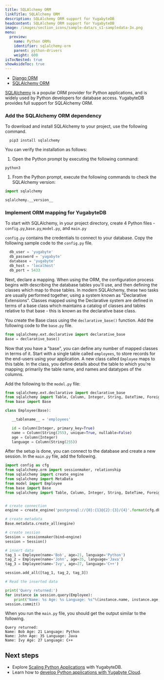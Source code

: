 ```yaml
---
title: SQLAlchemy ORM
linkTitle: SQLAlchemy ORM
description: SQLAlchemy ORM support for YugabyteDB
headcontent: SQLAlchemy ORM support for YugabyteDB
image: /images/section_icons/sample-data/s_s1-sampledata-3x.png
menu:
  preview:
    name: Python ORMs
    identifier: sqlalchemy-orm
    parent: python-drivers
    weight: 600
isTocNested: true
showAsideToc: true
---
```


<ul class="nav nav-tabs-alt nav-tabs-yb">

  <li >
    <a href="/preview/drivers-orms/python/django/" class="nav-link">
      <i class="icon-java-bold" aria-hidden="true"></i>
      Django ORM
    </a>
  </li>

  <li >
    <a href="/preview/drivers-orms/python/sqlalchemy/" class="nav-link active">
      <i class="icon-postgres" aria-hidden="true"></i>
      SQLAlchemy ORM
    </a>
  </li>

</ul>

[SQLAlchemy](https://www.sqlalchemy.org/) is a popular ORM provider for Python applications, and is widely used by Python developers for database access. YugabyteDB provides full support for SQLAlchemy ORM.

### Add the SQLAlchemy ORM dependency

To download and install SQLAlchemy to your project, use the following command.

```shell
  pip3 install sqlalchemy
  ```

You can verify the installation as follows:

1. Open the Python prompt by executing the following command:

  ```shell
  python3
  ```

1. From the Python prompt, execute the following commands to check the SQLAlchemy version:

  ```python prompt
  import sqlalchemy
  ```

  ```python prompt
  sqlalchemy.__version__
  ```

### Implement ORM mapping for YugabyteDB

To start with SQLAlchemy, in your project directory, create 4 Python files - `config.py`,`base.py`,`model.py`, and `main.py`

`config.py` contains the credentials to connect to your database. Copy the following sample code to the `config.py` file.

```python
  db_user = 'yugabyte'
  db_password = 'yugabyte'
  database = 'yugabyte'
  db_host = 'localhost'
  db_port = 5433
```

Next, declare a mapping. When using the ORM, the configuration process begins with describing the database tables you'll use, and then defining the classes which map to those tables. In modern SQLAlchemy, these two tasks are usually performed together, using a system known as "Declarative Extensions". Classes mapped using the Declarative system are defined in terms of a base class which maintains a catalog of classes and tables relative to that base - this is known as the declarative base class.

You create the Base class using the `declarative_base()` function. Add the following code to the `base.py` file.

```python
from sqlalchemy.ext.declarative import declarative_base
Base = declarative_base()
```

Now that you have a "base", you can define any number of mapped classes in terms of it. Start with a single table called `employees`, to store records for the end-users using your application. A new class called `Employee` maps to this table. In the class, you define details about the table to which you're mapping; primarily the table name, and names and datatypes of the columns.

Add the following to the `model.py` file:

```python
from sqlalchemy.ext.declarative import declarative_base
from sqlalchemy import Table, Column, Integer, String, DateTime, ForeignKey
from base import Base

class Employee(Base):

   __tablename__ = 'employees'

   id = Column(Integer, primary_key=True)
   name = Column(String(255), unique=True, nullable=False)
   age = Column(Integer)
   language = Column(String(255))
```

After the setup is done, you can connect to the database and create a new session. In the `main.py` file, add the following.

```python
import config as cfg
from sqlalchemy.orm import sessionmaker, relationship
from sqlalchemy import create_engine
from sqlalchemy import MetaData
from model import Employee
from base import Base
from sqlalchemy import Table, Column, Integer, String, DateTime, ForeignKey


# create connection
engine = create_engine('postgresql://{0}:{1}@{2}:{3}/{4}'.format(cfg.db_user, cfg.db_password, cfg.db_host, cfg.db_port, cfg.database))

# create metadata
Base.metadata.create_all(engine)

# create session
Session = sessionmaker(bind=engine)
session = Session()

# insert data
tag_1 = Employee(name='Bob', age=21, language='Python')
tag_2 = Employee(name='John', age=35, language='Java')
tag_3 = Employee(name='Ivy', age=27, language='C++')

session.add_all([tag_1, tag_2, tag_3])

# Read the inserted data

print('Query returned:')
for instance in session.query(Employee):
    print("Name: %s Age: %s Language: %s"%(instance.name, instance.age, instance.language))
session.commit()

```

When you run the `main.py` file, you should get the output similar to the following.

```text
Query returned:
Name: Bob Age: 21 Language: Python
Name: John Age: 35 Language: Java
Name: Ivy Age: 27 Language: C++
```

## Next steps

- Explore [Scaling Python Applications](/preview/explore/linear-scalability) with YugabyteDB.
- Learn how to [develop Python applications with Yugabyte Cloud](/preview/yugabyte-cloud/cloud-quickstart/cloud-build-apps/cloud-ysql-python/).
